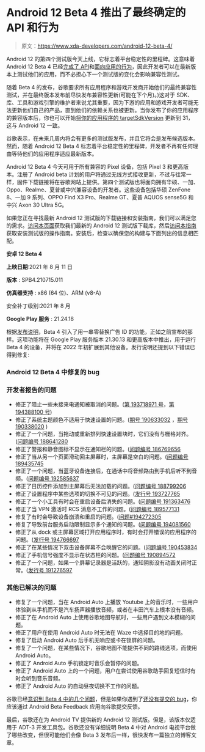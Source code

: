 # Android 12 Beta 4 推出了最终确定的 API 和行为

> 原文：<https://www.xda-developers.com/android-12-beta-4/>

Android 12 的第四个测试版今天上线，它标志着平台稳定性的里程碑。这意味着 Android 12 Beta 4 已经[完成了 API](https://developer.android.com/preview/features)和[面向应用的行为](https://developer.android.com/preview/behavior-changes-all)，因此开发者可以在最新版本上测试他们的应用，而不必担心下一个测试版的变化会影响兼容性测试。

随着 Beta 4 的发布，谷歌要求所有应用程序和游戏开发商开始他们的最终兼容性测试，并在最终版本发布前尽快发布兼容性更新(可能在下个月)。)这对于 SDK、库、工具和游戏引擎的维护者来说尤其重要，因为下游的应用和游戏开发者可能无法更新他们自己的产品，直到他们的依赖关系也被更新。当你发布了你的应用程序的兼容版本后，你也可以开始[将你的应用程序的 targetSdkVersion](https://developer.android.com/distribute/best-practices/develop/target-sdk) 更新到 31，这与 Android 12 一致。

谷歌表示，在未来几周内将会有更多的测试版发布，并且它将会是发布候选版本。然而，随着 Android 12 Beta 4 标志着平台稳定性的里程碑，开发者不再有任何理由等待他们的应用程序适应最新版本。

Android 12 Beta 4 今天可用于所有兼容的 Pixel 设备，包括 Pixel 3 和更高版本。注册了 Android beta 计划的用户将通过无线方式接收更新，不过与往常一样，固件下载链接将在谷歌网站上提供。第四个测试版也将面向拥有华硕、一加、Oppo、Realme、夏普或中兴兼容设备的开发者。这些设备包括华硕 ZenFone 8、一加 9 系列、OPPO Find X3 Pro、Realme GT、夏普 AQUOS sense5G 和中兴 Axon 30 Ultra 5G。

如果您正在寻找最新 Android 12 测试版的下载链接和安装指南，我们可以满足您的需求。[访问本页面](https://www.xda-developers.com/how-to-download-android-12/)获取我们最新的 Android 12 测试版下载库，然后[访问本指南](https://www.xda-developers.com/how-to-install-android-12/)获取安装测试版的操作指南。安装后，检查以确保您的构建与下面列出的信息相匹配。

**安卓 12 Beta 4**

**上映日期**:2021 年 8 月 11 日

**版本** : SPB4.210715.011

**仿真器支持** : x86 (64 位)、ARM (v8-A)

安全补丁级别:2021 年 8 月

**Google Play 服务** : 21.24.18

根据[发布说明](https://www.xda-developers.com/google-play-services-delete-ad-id-opt-out-personalization/)，Beta 4 引入了用一串零替换广告 ID 的功能，正如之前宣布的那样。这项功能将在 Google Play 服务版本 21.30.13 和更高版本中推出，用于运行 Beta 4 的设备，并将在 2022 年初扩展到其他设备。发行说明还提到以下错误已得到修复:

### Android 12 Beta 4 中修复的 bug

### 开发者报告的问题

*   修正了阻止一些未接来电通知被取消的问题。([第 193718971 号](https://issuetracker.google.com/issues/193718971)，[第 194388100 号](https://issuetracker.google.com/issues/194388100))
*   修正了系统主题颜色不适用于快速设置的问题。([期号 190633032](https://issuetracker.google.com/issues/190633032) ，[期号 190338020](https://issuetracker.google.com/issues/190338020) )
*   修正了一个问题，当拖动或重新排列快速设置块时，它们没有与栅格对齐。([问题编号 188641280](https://issuetracker.google.com/issues/188641280)
*   修正了警报和静音图标不显示在通知栏的问题。([问题编号 186769656](https://issuetracker.google.com/issues/186769656)
*   修正了当从另一个页面滑动回主屏幕时，主屏幕是空白的问题。([问题编号 189435745](https://issuetracker.google.com/issues/189435745)
*   修正了一个问题，当蓝牙设备连接后，在通话中将音频路由到手机后听不到音频。([问题编号 192585637](https://issuetracker.google.com/issues/192585637)
*   修正了日历控件添加到主屏幕后无法加载的问题。([问题编号 188799206](https://issuetracker.google.com/issues/188799206)
*   修正了设置程序中某些选项的切换不可见的问题。([发行号 193727765](https://issuetracker.google.com/issues/193727765)
*   修正了一个小工具有时会在重启设备后消失的问题。([问题编号 191363476](https://issuetracker.google.com/issues/191363476)
*   修正了当 VPN 激活时 RCS 消息不工作的问题。([问题编号 189577131](https://issuetracker.google.com/issues/189577131)
*   修复了有时会导致设备崩溃和重启的问题。([问题#194272305](https://issuetracker.google.com/issues/194272305)
*   修复了导致前台服务启动限制显示多个通知的问题。([问题编号 194081560](https://issuetracker.google.com/issues/194081560)
*   修正了从 dock 或主屏幕区域打开应用程序时，有时会打开错误的应用程序的问题。([发行号 194766697](https://issuetracker.google.com/issues/194766697)
*   修正了在某些情况下双击设备屏幕不会唤醒它的问题。([问题编号 190453834](https://issuetracker.google.com/issues/190453834)
*   修正了手机信号强度不显示在状态栏的问题。([问题编号 190894572](https://issuetracker.google.com/issues/190894572)
*   修正了一个问题，如果一个屏幕记录器是活跃的，通知阴影没有动画关闭时正常。([发行号 191276597](https://issuetracker.google.com/issues/191276597)

### 其他已解决的问题

*   修复了一个问题，当在 Android Auto 上播放 Youtube 上的音乐时，一些用户体验到从手机而不是汽车扬声器播放音频，或者在丰田汽车上根本没有音频。
*   修正了在 Android Auto 上使用谷歌地图导航时，一些用户遇到文本模糊的问题。
*   修正了用户在使用 Android Auto 时无法在 Waze 中选择目的地的问题。
*   修复了启动 Android Auto 后手机无响应或卡在锁屏的问题。
*   修复了一个问题，在某些情况下，谷歌地图不能提供不同的路线选项，而使用 Android Auto。
*   修正了 Android Auto 手机锁定时音乐会暂停的问题。
*   修正了 Android Auto 上的一个问题，用户在尝试使用谷歌助手回复短信时有时会听到音乐音频。
*   修正了 Android Auto 的自动昼夜切换不工作的问题。

谷歌已经[意识到 Beta 4 中的几个问题](https://developer.android.com/about/versions/12/release-notes#ki-beta4)，但是如果你遇到了[还没有提交的 bug](https://issuetracker.google.com/savedsearches/5938602)，你应该通过 Android Beta Feedback 应用向谷歌提交反馈。

最后，谷歌还在为 Android TV 提供新的 Android 12 测试版。但是，该版本仅适用于 ADT-3 开发工具包。谷歌还没有详细说明 Beta 4 中对 Android 电视平台做了哪些改变，但很可能他们会像 Beta 3 发布后一样，很快发布一篇独立的博客文章。